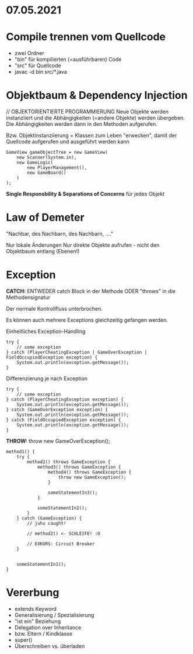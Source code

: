 # 07.05.2021

# Compile trennen vom Quellcode

-   zwei Ordner
-   "bin" für kompilierten (=ausführbaren) Code
-   "src" für Quellcode
-   javac -d bin src/\*.java

# Objektbaum & Dependency Injection

// OBJEKTORIENTIERTE PROGRAMMIERUNG
Neue Objekte werden instanziiert und die Abhängigkeiten (=andere Objekte) werden
übergeben. Die Abhängigkeiten werden dann in den Methoden aufgerufen.

Bzw. Objektinstanziierung = Klassen zum Leben "erwecken", damit der Quellcode
aufgerufen und ausgeführt werden kann

```
GameView gameObjectTree = new GameView(
    new Scanner(System.in),
    new GameLogic(
        new PlayerManagement(),
        new GameBoard()
    )
);
```

**Single Responsbility & Separations of Concerns** für jedes Objekt

# Law of Demeter

"Nachbar, des Nachbarn, des Nachbarn, ...."

Nur lokale Änderungen
Nur direkte Objekte aufrufen - nicht den Objektbaum entlang
(Ebenen!)

# Exception

**CATCH:**
ENTWEDER catch Block in der Methode ODER "throws" in die Methodensignatur

Der normale Kontrollfluss unterbrochen.

Es können auch mehrere Exceptions gleichzeitig gefangen werden.

Einheitliches Exception-Handling

```
try {
    // some exception
} catch (PlayerCheatingException | GameOverException | FieldOccupiedException exception) {
    System.out.println(exception.getMessage());
}
```

Differenzierung je nach Exception

```
try {
    // some exception
} catch (PlayerCheatingException exception) {
    System.out.println(exception.getMessage());
} catch (GameOverException exception) {
    System.out.println(exception.getMessage());
} catch (FieldOccupiedException exception) {
    System.out.println(exception.getMessage());
}
```

**THROW:**
throw new GameOverException();

```
method1() {
    try {
        method2() throws GameException {
            method3() throws GameException {
                method4() throws GameException {
                    throw new GameException();
                }

                someStatementIn3();
            }

            someStatementIn2();
        }
    } catch (GameException) {
        // juhu caught!

        // method2() <- SCHLEIFE! :O

        // EXKURS: Circuit Breaker
    }


    someStatementIn1();
}
```

# Vererbung

-   extends Keyword
-   Generalisierung / Spezialisierung
-   "ist ein" Beziehung
-   Delegation over Inheritance
-   bzw. Eltern / Kindklasse
-   super()
-   Überschreiben vs. überladen
